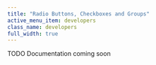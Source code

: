 ```yaml
---
title: "Radio Buttons, Checkboxes and Groups"
active_menu_item: developers
class_name: developers
full_width: true
---
```



TODO Documentation coming soon

